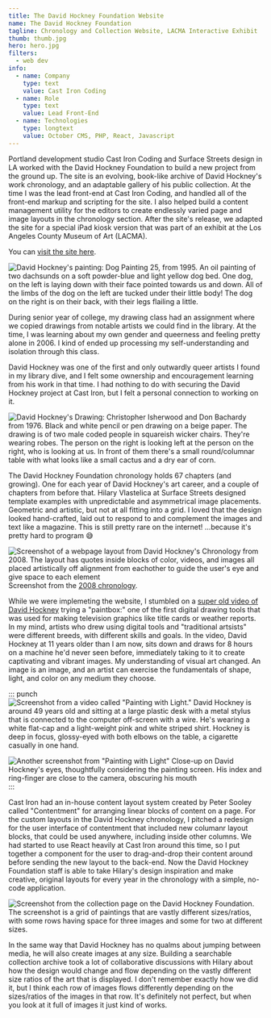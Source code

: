 ```yaml
---
title: The David Hockney Foundation Website
name: The David Hockney Foundation
tagline: Chronology and Collection Website, LACMA Interactive Exhibit
thumb: thumb.jpg
hero: hero.jpg
filters:
  - web dev
info:
  - name: Company
    type: text
    value: Cast Iron Coding
  - name: Role
    type: text
    value: Lead Front-End
  - name: Technologies
    type: longtext
    value: October CMS, PHP, React, Javascript
---
```


Portland development studio Cast Iron Coding and Surface Streets design in LA worked with the David Hockney Foundation to build a new project from the ground up. The site is an evolving, book-like archive of David Hockney's work chronology, and an adaptable gallery of his public collection.
At the time I was the lead front-end at Cast Iron Coding, and handled all of the front-end markup and scripting for the site. I also helped build a content management utility for the editors to create endlessly varied page and image layouts in the chronology section. After the site's release, we adapted the site for a special iPad kiosk version that was part of an exhibit at the Los Angeles County Museum of Art (LACMA).

You can [visit the site here](https://www.thedavidhockneyfoundation.org/).

![David Hockney's painting: Dog Painting 25, from 1995. An oil painting of two dachsunds on a soft powder-blue and light yellow dog bed. One dog, on the left is laying down with their face pointed towards us and down. All of the limbs of the dog on the left are tucked under their little body! The dog on the right is on their back, with their legs flailing a little.](dogs.jpg '@class[medium] Dog Painting 25, from 1995')

During senior year of college, my drawing class had an assignment where we copied drawings from notable artists we could find in the library. At the time, I was learning about my own gender and queerness and feeling pretty alone in 2006. I kind of ended up processing my self-understanding and isolation through this class.

David Hockney was one of the first and only outwardly queer artists I found in my library dive, and I felt some ownership and encouragement learning from his work in that time. I had nothing to do with securing the David Hockney project at Cast Iron, but I felt a personal connection to working on it.

![David Hockney's Drawing: Christopher Isherwood and Don Bachardy from 1976. Black and white pencil or pen drawing on a beige paper. The drawing is of two male coded people in squareish wicker chairs. They're wearing robes. The person on the right is looking left at the person on the right, who is looking at us. In front of them there's a small round/columnar table with what looks like a small cactus and a dry ear of corn.](christoper-and-don.jpg)

The David Hockney Foundation chronology holds 67 chapters (and growing). One for each year of David Hockney's art career, and a couple of chapters from before that. Hilary Vlastelica at Surface Streets designed template examples with unpredictable and asymmetrical image placements. Geometric and artistic, but not at all fitting into a grid. I loved that the design looked hand-crafted, laid out to respond to and complement the images and text like a magazine. This is still pretty rare on the internet! ...because it's pretty hard to program 😅

![Screenshot of a webpage layout from David Hockney's Chronology from 2008. The layout has quotes inside blocks of color, videos, and images all placed artistically off alignment from eachother to guide the user's eye and give space to each element](magazine.jpg) Screenshot from the [2008 chronology](https://www.thedavidhockneyfoundation.org/chronology/2008).

While we were implemeting the website, I stumbled on a [super old video of David Hockney](https://www.youtube.com/watch?v=b-JpI4egl2o) trying a "paintbox:" one of the first digital drawing tools that was used for making television graphics like title cards or weather reports. In my mind, artists who drew using digital tools and "traditional artsists" were different breeds, with different skills and goals. In the video, David Hockney at 11 years older than I am now, sits down and draws for 8 hours on a machine he'd never seen before, immediately taking to it to create captivating and vibrant images. My understanding of visual art changed. An image is an image, and an artist can exercise the fundamentals of shape, light, and color on any medium they choose.

::: punch
![Screenshot from a video called "Painting with Light." David Hockney is around 49 years old and sitting at a large plastic desk with a metal stylus that is connected to the computer off-screen with a wire. He's wearing a white flat-cap and a light-weight pink and white striped shirt. Hockney is deep in focus, glossy-eyed with both elbows on the table, a cigarette casually in one hand.](paintbox-mid.jpg)

![Another screenshot from "Painting with Light" Close-up on David Hockney's eyes, thoughtfully considering the painting screen. His index and ring-finger are close to the camera, obscuring his mouth](paintbox-close.jpg)
:::

Cast Iron had an in-house content layout system created by Peter Sooley called "Contentment" for arranging linear blocks of content on a page. For the custom layouts in the David Hockney chronology, I pitched a redesign for the user interface of contentment that included new columanr layout blocks, that could be used anywhere, including inside other columns. We had started to use React heavily at Cast Iron around this time, so I put together a component for the user to drag-and-drop their content around before sending the new layout to the back-end. Now the David Hockney Foundation staff is able to take Hilary's design inspiration and make creative, original layouts for every year in the chronology with a simple, no-code application.

![Screenshot from the collection page on the David Hockney Foundation. The screenshot is a grid of paintings that are vastly different sizes/ratios, with some rows having space for three images and some for two at different sizes.](collection.jpg)

In the same way that David Hockney has no qualms about jumping between media, he will also create images at any size. Building a searchable collection archive took a lot of collaborative discussions with Hilary about how the design would change and flow depending on the vastly different size ratios of the art that is displayed. I don't remember exactly how we did it, but I think each row of images flows differently depending on the sizes/ratios of the images in that row. It's definitely not perfect, but when you look at it full of images it just kind of works.
